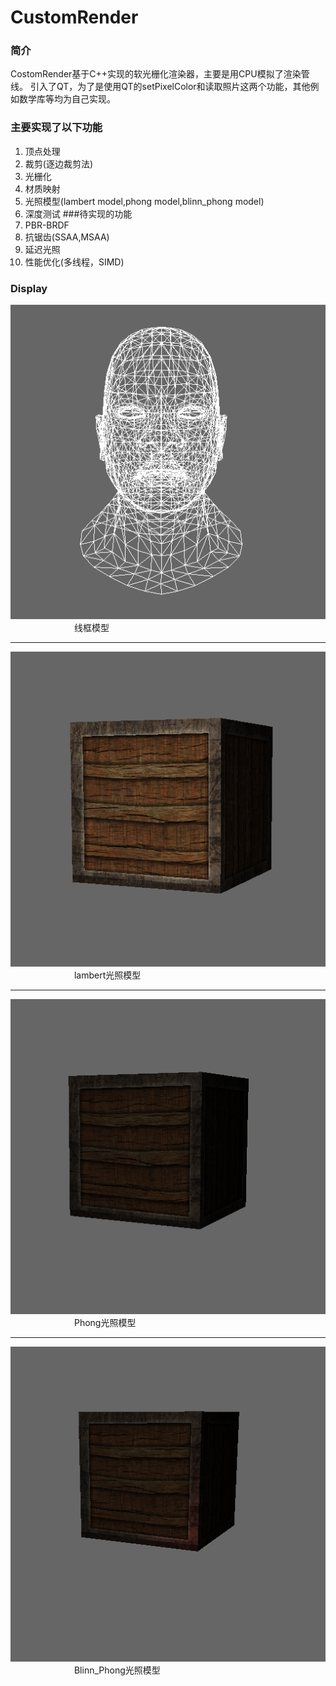 # CustomRender
### 简介
CostomRender基于C++实现的软光栅化渲染器，主要是用CPU模拟了渲染管线。
引入了QT，为了是使用QT的setPixelColor和读取照片这两个功能，其他例如数学库等均为自己实现。

### 主要实现了以下功能
1. 顶点处理
2. 裁剪(逐边裁剪法)
3. 光栅化
4. 材质映射
5. 光照模型(lambert model,phong model,blinn_phong model)
6. 深度测试
###待实现的功能
1. PBR-BRDF 
2. 抗锯齿(SSAA,MSAA)
3. 延迟光照
4. 性能优化(多线程，SIMD)
### Display

![](/photo/%E7%BA%BF%E6%A1%86.png "线框模型")  
&emsp;&emsp;&emsp;&emsp;&emsp;&emsp;&emsp; 线框模型
***

![](/photo/Lamert%20model.png "lambert光照模型")
&emsp;&emsp;&emsp;&emsp;&emsp;&emsp;&emsp; lambert光照模型
***
![](/photo/Phong%20model.png "Phong光照模型")
&emsp;&emsp;&emsp;&emsp;&emsp;&emsp;&emsp; Phong光照模型
***
![](/photo/Blinn_phong%20model.png "Blinn_Phong光照模型")
&emsp;&emsp;&emsp;&emsp;&emsp;&emsp;&emsp; Blinn_Phong光照模型
